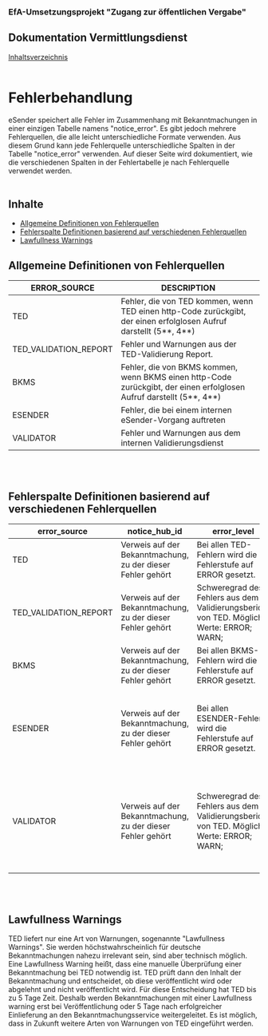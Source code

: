 ### EfA-Umsetzungsprojekt "Zugang zur öffentlichen Vergabe"
## Dokumentation Vermittlungsdienst
[Inhaltsverzeichnis](/documentation/documentation.md)
<br><br>

# Fehlerbehandlung
eSender speichert alle Fehler im Zusammenhang mit Bekanntmachungen in einer einzigen Tabelle namens "notice_error". Es gibt jedoch mehrere Fehlerquellen, die alle leicht unterschiedliche Formate verwenden. Aus diesem Grund kann jede Fehlerquelle unterschiedliche Spalten in der Tabelle "notice_error" verwenden. Auf dieser Seite wird dokumentiert, wie die verschiedenen Spalten in der Fehlertabelle je nach Fehlerquelle verwendet werden.
<br><br>

## Inhalte
- [Allgemeine Definitionen von Fehlerquellen](#allgemein)
- [Fehlerspalte Definitionen basierend auf verschiedenen Fehlerquellen](#erweitert)
- [Lawfullness Warnings](#lawfullness)

## Allgemeine Definitionen von Fehlerquellen<span id="allgemein">
| ERROR_SOURCE          | DESCRIPTION                                                                                                              |
| --------------------- | ------------------------------------------------------------------------------------------------------------------------ |
| TED                   | Fehler, die von TED kommen, wenn TED einen http-Code zurückgibt, der einen erfolglosen Aufruf darstellt (5\*\*, 4\*\*)   |
| TED_VALIDATION_REPORT | Fehler und Warnungen aus der TED-Validierung Report.                                                                     |
| BKMS                  | Fehler, die von BKMS kommen, wenn BKMS einen http-Code zurückgibt, der einen erfolglosen Aufruf darstellt (5\*\*, 4\*\*) |
| ESENDER               | Fehler, die bei einem internen eSender-Vorgang auftreten                                                                 |
| VALIDATOR             | Fehler und Warnungen aus dem internen Validierungsdienst                                                                 |
<br><br>

##  Fehlerspalte Definitionen basierend auf verschiedenen Fehlerquellen<span id="erweitert">

| error_source          | notice_hub_id                                    | error_level                                                                       | error_message                                                              | error_code                                                          | error_path                                                                                                                         | performed_test                                                      | notice_entity_version                                      |
| --------------------- | ------------------------------------------------ | --------------------------------------------------------------------------------- | -------------------------------------------------------------------------- | ------------------------------------------------------------------- | ---------------------------------------------------------------------------------------------------------------------------------- | ------------------------------------------------------------------- | ---------------------------------------------------------- |
| TED                   | Verweis auf der Bekanntmachung, zu der dieser Fehler gehört | Bei allen TED-Fehlern wird die Fehlerstufe auf ERROR gesetzt.                                | Fehlermeldung aus der TED-Fehlerantwort.                           | TEDs Fehlerantwort http-Code                                      | \-                                                                                                                                 | \-                                                                  | Version des Bekanntmachungsobjekts, für das dieser Fehler relevant ist. |
| TED_VALIDATION_REPORT | Verweis auf der Bekanntmachung, zu der dieser Fehler gehört | Schweregrad des Fehlers aus dem Validierungsbericht von TED. Mögliche Werte: ERROR; WARN; | Fehlermeldung aus der Validierungsbericht von TED.                      | \-                                                                  | Xpath, der auf den Fehlerort in der Bekanntmachung XML zeigt.                                                                            | Wert der Test-Property im TED-Validierungsbericht.                | Version des Bekanntmachungsobjekts, für das dieser Fehler relevant ist. |
| BKMS                  | Verweis auf der Bekanntmachung, zu der dieser Fehler gehört | Bei allen BKMS-Fehlern wird die Fehlerstufe auf ERROR gesetzt.                               | Fehlermeldung aus der BKMS-Fehlerantwort.                          | BKMSs Fehlerantwort http-Code                                     | \-                                                                                                                                 | \-                                                                  | Version des Bekanntmachungsobjekts, für das dieser Fehler relevant ist. |
| ESENDER               | Verweis auf der Bekanntmachung, zu der dieser Fehler gehört | Bei allen ESENDER-Fehlern wird die Fehlerstufe auf ERROR gesetzt.                            | Von eSender selbst erstellte Fehlermeldung.                                       | Code, der einen Fehler beschreibt und von eSender selbst festgelegt wird.          | \-                                                                                                                                 | \-                                                                  | Version des Bekanntmachungsobjekts, für das dieser Fehler relevant ist. |
| VALIDATOR             | Verweis auf der Bekanntmachung, zu der dieser Fehler gehört | Schweregrad des Fehlers aus dem Validierungsbericht von TED. Mögliche Werte: ERROR; WARN; | Aus dem Feld "description" der Antwort des internen Validators entnommen. | Aus dem Feld "type" der Antwort des internen Validators entnommen. | Aus dem Feld "path" der Antwort des internen Validators entnommen.<br> Stellt den Xpath dar, der auf den Fehlerort in der Bekanntmachung-XML zeigt. |Aus dem Feld "rule" der Antwort des internen Validators entnommen. | Version des Bekanntmachungsobjekts, für das dieser Fehler relevant ist. |

<br><br>

## Lawfullness Warnings<span id="lawfullness">
TED liefert nur eine Art von Warnungen, sogenannte "Lawfullness Warnings". Sie werden höchstwahrscheinlich für deutsche Bekanntmachungen nahezu irrelevant sein, sind aber technisch möglich. Eine Lawfullness Warning heißt, dass eine manuelle Überprüfung einer Bekanntmachung bei TED notwendig ist. TED prüft dann den Inhalt der Bekanntmachung und entscheidet, ob diese veröffentlicht wird oder abgelehnt und nicht veröffentlicht wird. Für diese Entscheidung hat TED bis zu 5 Tage Zeit. Deshalb werden Bekanntmachungen mit einer Lawfullness warning erst bei Veröffentlichung oder 5 Tage nach erfolgreicher Einlieferung an den Bekanntmachungsservice weitergeleitet. Es ist möglich, dass in Zukunft weitere Arten von Warnungen von TED eingeführt werden. 

